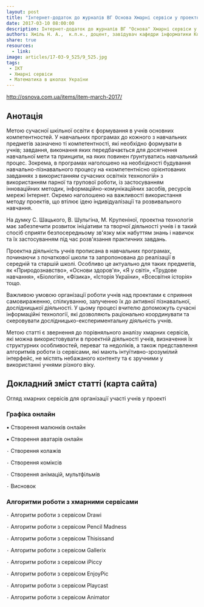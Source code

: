 ```yaml
---
layout: post
title: "Інтернет-додаток до журналів ВГ Основа Хмарні сервіси у проектній діяльності учнів"
date: 2017-03-10 08:00:00
description: Інтернет-додаток до журналів ВГ "Основа" Хмарні сервіси у проектній діяльності учнів
authors: Хміль Н. А.,  к.п.н., доцент, завідувач кафедри інформатики Комунального закладу «Харківська гуманітарно-педагогічна академія» Харківської обласної ради, Морквян І. В., старший викладач кафедри інформатики Комунального закладу «Харківська гуманітарно-педагогічна академія» Харківської обласної ради
share: true
resources:
  - link:
image: articles/17-03-9_525/9_525.jpg
tags:
 - ІКТ
 - Хмарні сервіси
 - Математика в школах України
---
```


<http://osnova.com.ua/items/item-march-2017/>

## Анотація

Метою сучасної шкільної освіти є формування в учнів основних компетентностей. У навчальних програмах до кожного з навчальних предметів зазначено ті компетентності, які необхідно формувати в учнів; завдання, виконання яких передбачається для досягнення навчальної мети та принципи, на яких повинен ґрунтуватись навчальний процес. Зокрема, в програмах наголошено на необхідності будування навчально-пізнавального процесу на «компетентнісно орієнтованих завданнях з використанням сучасних освітніх технологій» з використанням парної та групової роботи, із застосуванням інноваційних методик, інформаційно-комунікаційних засобів, ресурсів мережі Інтернет. Окремо наголошено на важливості використання методу проектів, що втілює ідею індивідуалізації та розвивального навчання.

На думку С. Шацького, В. Шульгіна, М. Крупеніної, проектна технологія має забезпечити розвиток ініціативи та творчої діяльності учнів і в такий спосіб сприяти безпосередньому зв'язку між набуттям знань і навичок та їх застосуванням під час розв'язання практичних завдань.

Проектна діяльність учнів прописана в навчальних програмах, починаючи з початкової школи та запропонована до реалізації в середній та старшій школі. Особливо це актуально для таких предметів, як «Природознавство», «Основи здоров'я», «Я у світі», «Трудове навчання», «Біологія», «Фізика», «Історія України», «Всесвітня історія» тощо.

Важливою умовою організації роботи учнів над проектами є сприяння самовираженню, спілкуванню, залученню їх до активної пізнавальної, дослідницької діяльності. У цьому процесі вчителю допоможуть сучасні інформаційні технології, які дозволяють раціонально координувати та скеровувати дослідницько-експериментальну діяльність учнів.

Метою статті є звернення до порівняльного аналізу хмарних сервісів, які можна використовувати в проектній діяльності учнів, визначення їх структурних особливостей, переваг та недоліків, а також представлення алгоритмів роботи із сервісами, які мають інтуїтивно-зрозумілий інтерфейс, не містять небажаного контенту та є зручними у використанні учнями різного віку.

## Докладний зміст статті (карта сайта)

Огляд хмарних сервісів для організації участі учнів у проекті

### Графіка онлайн

▪ Створення малюнків онлайн

▪ Створення аватарів онлайн

٠ Створення колажів

٠ Створення коміксів

٠ Створення анімацій, мультфільмів

٠ Висновок

### Алгоритми роботи з хмарними сервісами

٠ Алгоритм роботи з сервісом Drawi

٠ Алгоритм роботи з сервісом Pencil Madness

٠ Алгоритм роботи з сервісом Thisissand

٠ Алгоритм роботи з сервісом Gallerix

٠ Алгоритм роботи з сервісом iPiccy

٠ Алгоритм роботи з сервісом EnjoyPic

٠ Алгоритм роботи з сервісом Playcast

٠ Алгоритм роботи з сервісом Animator
